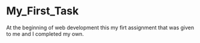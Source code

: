 # My_First_Task
At the beginning of web development  this my firt assignment that was given to me and I completed my own.
